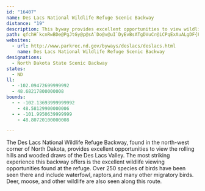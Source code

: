 ```yaml
---
id: "16407"
name: Des Lacs National Wildlife Refuge Scenic Backway
distance: "19"
description: This byway provides excellent opportunities to view wildlife in a natural setting including nesting and brood-rearing waterfowl, raptors and other migratory birds.
path: qfchH`kcnRwBDe@PgJtGy@p@sA`Do@v@uI`DyEvBsATgDVuCr@iCPqExAuALgDF{F`A}DPyEp@wBLoD?gHkByAg@yAuAgBqCYG_AJo@T[p@SlBI`EEj@Oj@c@T_AXaEN_EfAyCTcB\}CPo@LyCnBmAj@{FlAeDpAo@AYF]j@Qt@Y\c@Ry@@sB\yAc@eANwDhAyAjAgAVyCzAo@E_@OiBT_@Aw@w@aAAmA_@U?yAtAOj@I|@e@rAg@z@iHfHg@|@e@nAo@fC]r@e@b@yAPo@ZoBxCaDhIeAjAq@fA_CjFy@xDgDfE_@`AkA~EOx@CdAIh@iCdF_AlEYj@u@z@s@jD}@zFqAxKi@fBmAxBiCrDcAl@eOzCoCHkCx@e@?iCScC@mDs@kHaC{@q@{D_FiAsCuAgBy@aDyByEyAwA_@}@cAyE_AsCM}@Ag@z@_DAuHJmBCsCGeD_@mDDy@d@uCB_FC}QmAqDg@aAw@y@i@QyAJsDnDqEdKeB~Ai@F[Eq@UkBqBiAgCaEsGeByBiByAiAgBkGcOYiAKcBHw@Vw@v@cAx@_@bD@jAGX_@Hq_@_BL{IEgWHyEFy@R_ABiTOqHBm@DoA^mAl@a@rAc@z@Y~@OhAM|SGl@SP[@mS_@iA^]f@A\h@zECrBUvAmB`HsDnEyEjCs@XqDl@u@DwBWoDaAmAQyDIeS@]@SPq@DyyAG{QWsAeAmBr@cXPwVL_OGYln@?nxAtAEXSTkCLg@JKrDS`UaIlHkHlGmHl@Gn@FhBh@X@bF_@r@DjAl@bClC\PvEy@Z?l@\dDrDVBbH}Ex@eAdAyBzB_DnCmC~@s@bAKvCPbDm@hDFpEgAlGYxC]nBAbBWhCM`CR~Cm@hBDx@L|@r@TDXE`H{BbAQnBq@r@cAnAo@~@UrCcC|@m@hBm@bDaCn@q@rEsCjIgHlCeB~B{@x@m@vCwC^MzAsA~F}BjC{ArAgBvBgBhEeBvEgC`GwAtAg@^EhCr@fCa@r@FhCfAbHbAfEfBlCnBhB|@n@x@rBfE|ApB^|BrCrLnAlEXf@lFjEbA`@nAAt@^^z@|@~Bn@~Bf@nCj@rHl@xBbExKnAxCbBtChBpEd@bB\j@lDdC`AfAnI`M~@~@hFdDnHtGxA~@bAd@lEhAtFbAvAJpGOnABfEXzKCdOaBrIsBfBmAxC_Dr@gA|B_FnCyGhA{D`Iya@TeA`FuL~@iG^}AbAaCbBsC|DmD`AkAnJcSdCsEl@s@bAg@hG_CzHqEvAa@xAK~A[dC}@fCuBvBwA~Ak@hB[`HmBbUyEp\uClEcA|FsBlCg@hDQ`VoFrGw@vMaAvASrA]hAe@~@g@rBmBh@YTCr@~ArApAn@wChAyBbc@gj@zCoDNl@v@xFnAbHnAdGr@rBl@rAhA~A`C~B|CrDzC{Gx@qA~@_A|EqBbABnCx@rAg@~@cBnA{H\sA^g@XSx@QtDWjEEbAc@t@q@n@w@l@mAVy@h@gFBsBYqC?a@b@{F`@}BdDwEn@_B~@sClBsCnC_Fr@yAnAoD^e@vC_BdAeB|DiQxAaDlAcB|FmF~CmDRa@Hs@x@{OXsBP_AbB_Fl@oCxAaGlCaIx@sBhAyBnB_DbAYn@EhA\n@?rCi@j@s@h@gCb@s@vCmBrAwBp@g@|AY^SvCqDd@Kx@bAn@K~@yApEaJN_@JyARD~Ag@zCk@d@MxAy@d@i@pBgDdAgA|AgArDwBZ_@fAy@hCgAr@k@~DiEb@q@rCaGh@m@vFeFrDmExDsDvByC~C{E|H_IrAaAl@s@xCqGt@gAjGuGlEeDlGmEdAqAjD}GxC_EbCuCfDmFbLmSzDiG~A}@\E`@V^~@Hr@AlBFl@Lb@TRXD^GlB_CXy@t@qEr@gCh@qA~@oAd@cAlAcDd@eBTe@bAmApEgDZQ~AYX_@f@yBx@aHZeAx@_AXg@ZsBBaANwAI[k@e@O_@@k@IY?a@Lk@Tq@bBsCbBoBr@uAdAmAl@_A~@aCrB{DNi@h@g@tBoEhAkAfA{ChHuKr@kDrAaCbBcBxCuBtAQ`Be@hAu@rBsCbDkBh@Mt@DlBZ~@GbCyCrD}@fMkFvA}@bA[t@E\FxBrBvF_CbFaA`Pm@|@FlA`@h@b@hCtCnAdAhAj@nA^nAJrACrAM|A]jK}D^kBsDSmAS}Ai@qAi@wBqAcB}AeBuBgCaEeJaQkDyFcCoCaB}AuCuBW~@sCmBa@Oy@CicA?c@\aBt@kBH_CvAcAdAoFnJy@~A}@xCgCzJ_EhQi@fBu@lA{JxMm@fAk@pBo@nEc@dBe@xAgDlIYb@_Az@sDlB}C|DUjAYdEMt@_AhC{MdYuYti@qB~C}OtRcA~@cIzJwUd\qLvJo@t@wRjYwLjP_AvA{EtIkAxAi@d@ch@xa@cAj@iBh@gj@|HmBf@oAj@wAr@uC`C}BvCyBvDiVri@{LzWiKpTeDrGeItQcGfMqA|C
websites:
  - url: http://www.parkrec.nd.gov/byways/deslacs/deslacs.html
    name: Des Lacs National Wildlife Refuge Scenic Backway
designations:
  - North Dakota State Scenic Backway
states:
  - ND
ll:
  - -102.09472699999992
  - 48.68217800000008
bounds:
  - - -102.13693999999992
    - 48.58129900000006
  - - -101.9950639999999
    - 48.80720100000008

---
```


The Des Lacs National Wildlife Refuge Backway, found in the north-west corner of North Dakota, provides excellent opportunities to view the rolling hills and wooded draws of the Des Lacs Valley.  The most striking experience this backway offers is the excellent wildlife viewing opportunities found at the refuge.  Over 250 species of birds have been seen there and include waterfowl, raptors,and many other migratory birds.  Deer, moose, and other wildlife are also seen along this route.
